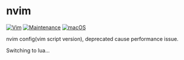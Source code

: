# nvim
[![Vim](https://img.shields.io/badge/--019733?logo=vim)](https://www.vim.org/)  [![Maintenance](https://img.shields.io/badge/Maintained%3F-no-red.svg)](https://bitbucket.org/lbesson/ansi-colors)  [![macOS](https://svgshare.com/i/ZjP.svg)](https://svgshare.com/i/ZjP.svg)

nvim config(vim script version), deprecated cause performance issue.

Switching to lua...
